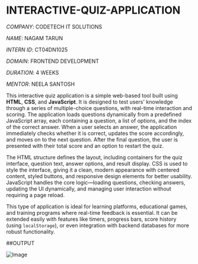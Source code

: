 # INTERACTIVE-QUIZ-APPLICATION

*COMPANY*: CODETECH IT SOLUTIONS

*NAME*: NAGAM TARUN

*INTERN ID*: CT04DN1025

*DOMAIN*: FRONTEND DEVELOPMENT

*DURATION*: 4 WEEKS

*MENTOR*: NEELA SANTOSH

This interactive quiz application is a simple web-based tool built using **HTML**, **CSS**, and **JavaScript**. It is designed to test users' knowledge through a series of multiple-choice questions, with real-time interaction and scoring. The application loads questions dynamically from a predefined JavaScript array, each containing a question, a list of options, and the index of the correct answer. When a user selects an answer, the application immediately checks whether it is correct, updates the score accordingly, and moves on to the next question. After the final question, the user is presented with their total score and an option to restart the quiz.

The HTML structure defines the layout, including containers for the quiz interface, question text, answer options, and result display. CSS is used to style the interface, giving it a clean, modern appearance with centered content, styled buttons, and responsive design elements for better usability. JavaScript handles the core logic—loading questions, checking answers, updating the UI dynamically, and managing user interaction without requiring a page reload.

This type of application is ideal for learning platforms, educational games, and training programs where real-time feedback is essential. It can be extended easily with features like timers, progress bars, score history (using `localStorage`), or even integration with backend databases for more robust functionality.


##OUTPUT

![Image](https://github.com/user-attachments/assets/81cf2179-81d0-4350-8dda-a59a7ded3fb0)
